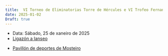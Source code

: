 ```yaml
---
title:  VI Torneo de Eliminatorias Torre de Hércules e VI Trofeo Fernando Bardanca 
date: 2025-01-02
Draft: true
---
```

- Data: Sábado, 25 de xaneiro de 2025
- [Ligazón a Ianseo](https://www.ianseo.net/Details.php?toId=20170) 
<!--- [Inscripcións](https://www.avaibooksports.com/inscripcion/campeonato-gallego-de-sala-2024-25-arco-r-c-b-t-l-dcd-u15-u18-u21-senior-50-plus/informacion/), o prazo finaliza o 4 de decembro de 2024 ás 22:00 -->
- [Pavillón de deportes de Mosteiro](https://maps.app.goo.gl/U7dTsw7SjoJTrQWY7)
